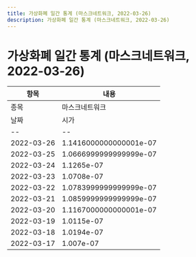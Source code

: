```yaml
---
title: 가상화폐 일간 통계 (마스크네트워크, 2022-03-26)
description: 가상화폐 일간 통계 (마스크네트워크, 2022-03-26)
---
```


가상화폐 일간 통계 (마스크네트워크, 2022-03-26)
===

|항목|내용|
|--|--|
|종목|마스크네트워크||마켓|BTC-MASK||종류|일 단위 캔들||기간|2022-03-17T09:00:00 - 2022-03-26T09:00:00|
|날짜|시가|저가|고가|종가|비고|
|--|--|--|--|--|--|
|2022-03-26|1.1416000000000001e-07|1.1114e-07|1.1621e-07|1.1495999999999999e-07|    |
|2022-03-25|1.0666999999999999e-07|1.0476e-07|1.2318999999999998e-07|1.1413e-07|    |
|2022-03-24|1.1265e-07|1.0597e-07|1.1276e-07|1.0673e-07|    |
|2022-03-23|1.0708e-07|1.0331e-07|1.1383999999999999e-07|1.1263e-07|    |
|2022-03-22|1.0783999999999999e-07|1.002e-07|1.0786e-07|1.0716e-07|    |
|2022-03-21|1.0859999999999999e-07|1.0326e-07|1.1148e-07|1.0783999999999999e-07|    |
|2022-03-20|1.1167000000000001e-07|1.0403e-07|1.187e-07|1.0903e-07|    |
|2022-03-19|1.0115e-07|9.6e-08|1.1872000000000001e-07|1.1059e-07|    |
|2022-03-18|1.0194e-07|9.784e-08|1.0224e-07|1.0115e-07|    |
|2022-03-17|1.007e-07|1.0000000000000001e-07|1.1515e-07|1.0136e-07|    |
